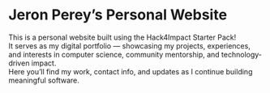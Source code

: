 
# Jeron Perey’s Personal Website
This is a personal website built using the Hack4Impact Starter Pack!  
It serves as my digital portfolio — showcasing my projects, experiences, and interests in computer science, community mentorship, and technology-driven impact.  
Here you’ll find my work, contact info, and updates as I continue building meaningful software.



